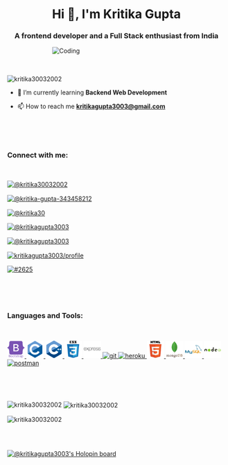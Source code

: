 <h1 align="center">Hi 👋, I'm Kritika Gupta</h1>
<h3 align="center">A frontend developer and a Full Stack enthusiast from India</h3>
<img align="right" alt="Coding" width="400" src="https://cdn.dribbble.com/users/1162077/screenshots/3848914/programmer.gif">


<br>

<br>

<br>

<p align="left"> <img src="https://komarev.com/ghpvc/?username=kritika30032002&label=Profile%20views&color=0e75b6&style=flat" alt="kritika30032002" /> </p>

- 🌱 I’m currently learning **Backend Web Development**

- 📫 How to reach me **kritikagupta3003@gmail.com**

<br>

<br>

<br>


<h3 align="left">Connect with me:</h3>

<br>
<p align="left">
  
<a href="https://dev.to/@kritika30032002" target="blank"><img align="center" src="https://raw.githubusercontent.com/rahuldkjain/github-profile-readme-generator/master/src/images/icons/Social/devto.svg" alt="@kritika30032002" height="30" width="40" /></a>
  
<a href="https://www.linkedin.com/in/kritika-gupta-343458212/" target="blank"><img align="center" src="https://raw.githubusercontent.com/rahuldkjain/github-profile-readme-generator/master/src/images/icons/Social/linked-in-alt.svg" alt="@kritika-gupta-343458212" height="30" width="40" /></a>
  
<a href="https://www.codechef.com/users/kritika30" target="blank"><img align="center" src="https://cdn.jsdelivr.net/npm/simple-icons@3.1.0/icons/codechef.svg" alt="@kritika30" height="30" width="40" /></a>
  
<a href="https://www.hackerrank.com/kritikagupta3003" target="blank"><img align="center" src="https://raw.githubusercontent.com/rahuldkjain/github-profile-readme-generator/master/src/images/icons/Social/hackerrank.svg" alt="@kritikagupta3003" height="30" width="40" /></a>
  
<a href="https://www.leetcode.com/@kritikagupta3003" target="blank"><img align="center" src="https://raw.githubusercontent.com/rahuldkjain/github-profile-readme-generator/master/src/images/icons/Social/leet-code.svg" alt="@kritikagupta3003" height="30" width="40" /></a>
  
<a href="https://auth.geeksforgeeks.org/user/kritikagupta3003/profile" target="blank"><img align="center" src="https://raw.githubusercontent.com/rahuldkjain/github-profile-readme-generator/master/src/images/icons/Social/geeks-for-geeks.svg" alt="kritikagupta3003/profile" height="30" width="40" /></a>
  
<a href="https://discord.gg/Kritika Gupta#2625" target="blank"><img align="center" src="https://raw.githubusercontent.com/rahuldkjain/github-profile-readme-generator/master/src/images/icons/Social/discord.svg" alt="#2625" height="30" width="40" /></a>
</p>



<br>

<br>

<br>
<h3 align="left">Languages and Tools:</h3>

<br>

<p align="left"> <a href="https://getbootstrap.com" target="_blank" rel="noreferrer"> <img src="https://raw.githubusercontent.com/devicons/devicon/master/icons/bootstrap/bootstrap-plain-wordmark.svg" alt="bootstrap" width="40" height="40"/> </a> <a href="https://www.cprogramming.com/" target="_blank" rel="noreferrer"> <img src="https://raw.githubusercontent.com/devicons/devicon/master/icons/c/c-original.svg" alt="c" width="40" height="40"/> </a> <a href="https://www.w3schools.com/cpp/" target="_blank" rel="noreferrer"> <img src="https://raw.githubusercontent.com/devicons/devicon/master/icons/cplusplus/cplusplus-original.svg" alt="cplusplus" width="40" height="40"/> </a> <a href="https://www.w3schools.com/css/" target="_blank" rel="noreferrer"> <img src="https://raw.githubusercontent.com/devicons/devicon/master/icons/css3/css3-original-wordmark.svg" alt="css3" width="40" height="40"/> </a> <a href="https://expressjs.com" target="_blank" rel="noreferrer"> <img src="https://raw.githubusercontent.com/devicons/devicon/master/icons/express/express-original-wordmark.svg" alt="express" width="40" height="40"/> </a> <a href="https://git-scm.com/" target="_blank" rel="noreferrer"> <img src="https://www.vectorlogo.zone/logos/git-scm/git-scm-icon.svg" alt="git" width="40" height="40"/> </a> <a href="https://heroku.com" target="_blank" rel="noreferrer"> <img src="https://www.vectorlogo.zone/logos/heroku/heroku-icon.svg" alt="heroku" width="40" height="40"/> </a> <a href="https://www.w3.org/html/" target="_blank" rel="noreferrer"> <img src="https://raw.githubusercontent.com/devicons/devicon/master/icons/html5/html5-original-wordmark.svg" alt="html5" width="40" height="40"/> </a> <a href="https://www.mongodb.com/" target="_blank" rel="noreferrer"> <img src="https://raw.githubusercontent.com/devicons/devicon/master/icons/mongodb/mongodb-original-wordmark.svg" alt="mongodb" width="40" height="40"/> </a> <a href="https://www.mysql.com/" target="_blank" rel="noreferrer"> <img src="https://raw.githubusercontent.com/devicons/devicon/master/icons/mysql/mysql-original-wordmark.svg" alt="mysql" width="40" height="40"/> </a> <a href="https://nodejs.org" target="_blank" rel="noreferrer"> <img src="https://raw.githubusercontent.com/devicons/devicon/master/icons/nodejs/nodejs-original-wordmark.svg" alt="nodejs" width="40" height="40"/> </a> <a href="https://postman.com" target="_blank" rel="noreferrer"> <img src="https://www.vectorlogo.zone/logos/getpostman/getpostman-icon.svg" alt="postman" width="40" height="40"/> </a> </p>



<br>

<br>

<br>

<p><img align="left" src="https://github-readme-stats.vercel.app/api/top-langs?username=kritika30032002&show_icons=true&locale=en&layout=compact" alt="kritika30032002" /></p>


<p>&nbsp;<img align="center" src="https://github-readme-stats.vercel.app/api?username=kritika30032002&show_icons=true&locale=en" alt="kritika30032002" /></p>

<p><img align="center" src="https://github-readme-streak-stats.herokuapp.com/?user=kritika30032002&" alt="kritika30032002" /></p>


<br>

<br>

[![@kritikagupta3003's Holopin board](https://holopin.me/kritikagupta3003)](https://holopin.io/@kritikagupta3003)
